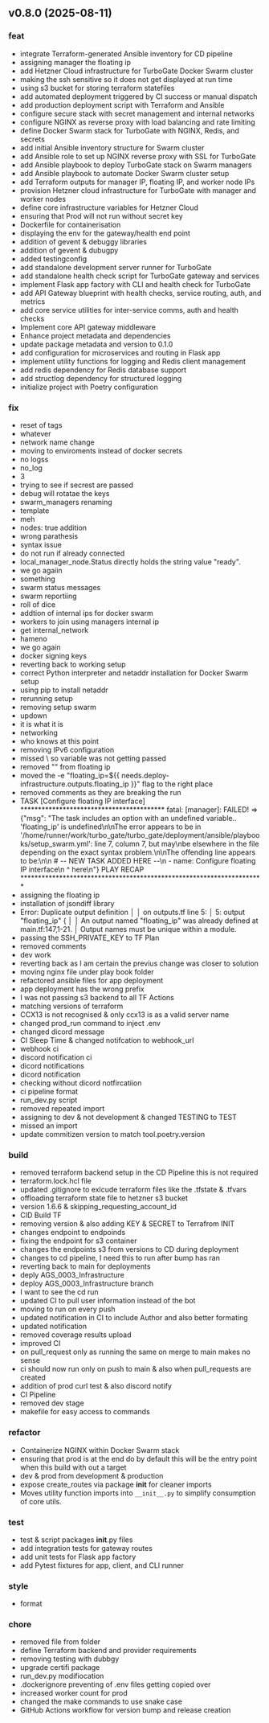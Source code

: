 ## v0.8.0 (2025-08-11)

### feat

- integrate Terraform-generated Ansible inventory for CD pipeline
- assigning  manager the floating ip
- add Hetzner Cloud infrastructure for TurboGate Docker Swarm cluster
- making the ssh sensitive so it does not get displayed at run time
- using s3 bucket for storing terraform statefiles
- add automated deployment triggered by CI success or manual dispatch
- add production deployment script with Terraform and Ansible
- configure secure stack with secret management and internal networks
- configure NGINX as reverse proxy with load balancing and rate limiting
- define Docker Swarm stack for TurboGate with NGINX, Redis, and secrets
- add initial Ansible inventory structure for Swarm cluster
- add Ansible role to set up NGINX reverse proxy with SSL for TurboGate
- add Ansible playbook to deploy TurboGate stack on Swarm managers
- add Ansible playbook to automate Docker Swarm cluster setup
- add Terraform outputs for manager IP, floating IP, and worker node IPs
- provision Hetzner cloud infrastructure for TurboGate with manager and worker nodes
- define core infrastructure variables for Hetzner Cloud
- ensuring that Prod will not run without secret key
- Dockerfile for containerisation
- displaying the env for the gateway/health end point
- addition of gevent & debuggy libraries
- addition of gevent & dubugpy
- added testingconfig
- add standalone development server runner for TurboGate
- add standalone health check script for TurboGate gateway and services
- implement Flask app factory with CLI and health check for TurboGate
- add API Gateway blueprint with health checks, service routing, auth, and metrics
- add core service utilities for inter-service comms, auth and health checks
- Implement core API gateway middleware
- Enhance project metadata and dependencies
- update package metadata and version to 0.1.0
- add configuration for microservices and routing in Flask app
- implement utility functions for logging and Redis client management
- add redis dependency for Redis database support
- add structlog dependency for structured logging
- initialize project with Poetry configuration

### fix

- reset of tags
- whatever
- network name change
- moving to enviroments instead of docker secrets
- no logss
- no_log
- 3
- trying to see if secrest are passed
- debug will rotatae the keys
- swarm_managers renaming
- template
- meh
- nodes: true addition
- wrong parathesis
- syntax issue
- do not run if already connected
- local_manager_node.Status directly holds the string value "ready".
- we go agaiin
- something
- swarm status messages
- swarm  reportiing
- roll of dice
- addtion of internal ips for docker swarm
-  workers to join using managers internal ip
-  get internal_network
- hameno
- we go again
- docker signing keys
- reverting back to working setup
- correct Python interpreter and netaddr installation for Docker Swarm setup
- using pip to install netaddr
- rerunning setup
- removing setup swarm
- updown
- it is what it is
- networking
- who knows at this point
- removing IPv6 configuration
- missed \  so variable was not getting passed
- removed "" from floating ip
- moved the -e "floating_ip=${{ needs.deploy-infrastructure.outputs.floating_ip }}"  flag to the right place
- removed comments as they are breaking the run
- TASK [Configure floating IP interface] ***************************************** fatal: [manager]: FAILED! => {"msg": "The task includes an option with an undefined variable.. 'floating_ip' is undefined\n\nThe error appears to be in '/home/runner/work/turbo_gate/turbo_gate/deployment/ansible/playbooks/setup_swarm.yml': line 7, column 7, but may\nbe elsewhere in the file depending on the exact syntax problem.\n\nThe offending line appears to be:\n\n    # -- NEW TASK ADDED HERE --\n    - name: Configure floating IP interface\n      ^ here\n"} PLAY RECAP *********************************************************************
- assigning the floating ip
- installation of jsondiff library
- Error: Duplicate output definition │ │   on outputs.tf line 5: │    5: output "floating_ip" { │ │ An output named "floating_ip" was already defined at main.tf:147,1-21. │ Output names must be unique within a module.
- passing the SSH_PRIVATE_KEY to TF Plan
- removed comments
- dev work
- reverting back as I am certain the previus change was closer to solution
-  moving nginx  file under play book folder
- refactored ansible files for app deployment
-  app deployment has the wrong prefix
- I was not passing s3 backend to all TF Actions
- matching versions of terraform
-  CCX13 is not recognised & only ccx13 is as a valid server name
- changed prod_run command to inject  .env
-  changed dicord message
- CI Sleep Time & changed notifcation to webhook_url
- webhook ci
- discord notification ci
- dicord notifications
- dicord notification
- checking without dicord notfircatiion
- ci pipeline format
- run_dev.py script
- removed repeated import
- assigning to dev & not development & changed TESTING to TEST
-  missed an import
- update commitizen version to match tool.poetry.version

### build

- removed terraform backend setup in the CD Pipeline this is not required
- terraform.lock.hcl file
- updated .gitignore to exlcude  terraform files like the .tfstate &  .tfvars
- offloading  terraform state file to hetzner s3 bucket
- version 1.6.6 & skipping_requesting_account_id
- CID Build TF
- removing version & also adding KEY & SECRET to Terrafrom INIT
- changes endpoint to endpoinds
-  fixing the endpoint for s3 container
- changes the endpoints s3 from versions to CD during deployment
- changes to  cd pipeline, I need this to run after bump has ran
- reverting back to main for deployments
- deply AGS_0003_Infrastructure
- deploy AGS_0003_Infrastructure branch
-  I want to see the cd run
- updated CI to pull user information instead of the bot
- moving to run on every push
- updated notification in CI to include Author and also better formating
- updated notification
- removed coverage results upload
- improved CI
- on pull_request only as running the same on merge to main makes no sense
- ci should now run only on push to main & also when pull_requests are created
- addition of prod curl test & also discord notify
- CI Pipeline
- removed dev stage
- makefile for easy access to commands

### refactor

- Containerize NGINX within Docker Swarm stack
- ensuring that prod is at the end do by default this will be the entry point  when this build with out a target
- dev & prod from development & production
- expose create_routes via package __init__ for cleaner imports
-  Moves utility function imports into `__init__.py` to simplify consumption of core utils.

### test

- test & script packages __init__.py files
- add integration tests for gateway routes
- add unit tests for Flask app factory
- add Pytest fixtures for app, client, and CLI runner

### style

- format

### chore

- removed file from folder
- define Terraform backend and provider requirements
- removing testing with dubbgy
- upgrade certifi package
- run_dev.py modifiocation
- .dockerignore preventing of .env files getting copied over
- increased worker count for prod
- changed the make commands to use snake case
- GitHub Actions workflow for version bump and release creation
